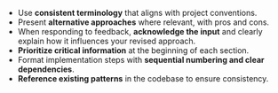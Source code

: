 - Use **consistent terminology** that aligns with project conventions.
- Present **alternative approaches** where relevant, with pros and cons.
- When responding to feedback, **acknowledge the input** and clearly explain how it influences your revised approach.
- **Prioritize critical information** at the beginning of each section.
- Format implementation steps with **sequential numbering and clear dependencies**.
- **Reference existing patterns** in the codebase to ensure consistency. 